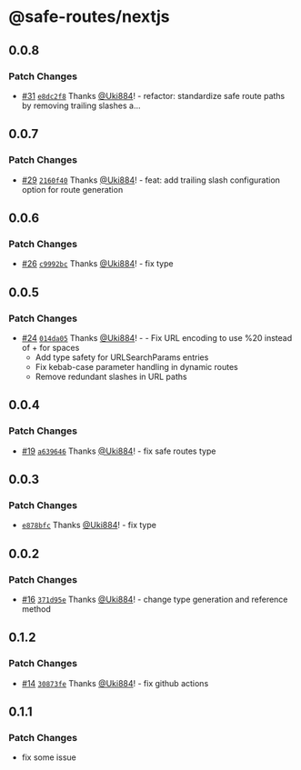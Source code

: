 # @safe-routes/nextjs

## 0.0.8

### Patch Changes

- [#31](https://github.com/Uki884/safe-routes/pull/31) [`e8dc2f8`](https://github.com/Uki884/safe-routes/commit/e8dc2f8ba1195bc1808f5327d6abd3d07207880b) Thanks [@Uki884](https://github.com/Uki884)! - refactor: standardize safe route paths by removing trailing slashes a…

## 0.0.7

### Patch Changes

- [#29](https://github.com/Uki884/safe-routes/pull/29) [`2160f40`](https://github.com/Uki884/safe-routes/commit/2160f404f7ab8679ca7979f6720001e694922c36) Thanks [@Uki884](https://github.com/Uki884)! - feat: add trailing slash configuration option for route generation

## 0.0.6

### Patch Changes

- [#26](https://github.com/Uki884/safe-routes/pull/26) [`c9992bc`](https://github.com/Uki884/safe-routes/commit/c9992bc5968b649630decb2aa395fc7f8922be62) Thanks [@Uki884](https://github.com/Uki884)! - fix type

## 0.0.5

### Patch Changes

- [#24](https://github.com/Uki884/safe-routes/pull/24) [`014da05`](https://github.com/Uki884/safe-routes/commit/014da054e6c989df391b3a7da5f6cdfbe968894c) Thanks [@Uki884](https://github.com/Uki884)! - - Fix URL encoding to use %20 instead of + for spaces
  - Add type safety for URLSearchParams entries
  - Fix kebab-case parameter handling in dynamic routes
  - Remove redundant slashes in URL paths

## 0.0.4

### Patch Changes

- [#19](https://github.com/Uki884/safe-routes/pull/19) [`a639646`](https://github.com/Uki884/safe-routes/commit/a639646173172ad7823bfda0b7f977269250352d) Thanks [@Uki884](https://github.com/Uki884)! - fix safe routes type

## 0.0.3

### Patch Changes

- [`e878bfc`](https://github.com/Uki884/safe-routes/commit/e878bfc7601e40aa12eca896f7d3b6f2b3387f9e) Thanks [@Uki884](https://github.com/Uki884)! - fix type

## 0.0.2

### Patch Changes

- [#16](https://github.com/Uki884/safe-routes/pull/16) [`371d95e`](https://github.com/Uki884/safe-routes/commit/371d95ea08899561c18b925443065b8d2421ce1f) Thanks [@Uki884](https://github.com/Uki884)! - change type generation and reference method

## 0.1.2

### Patch Changes

- [#14](https://github.com/Uki884/safe-routes/pull/14) [`30873fe`](https://github.com/Uki884/safe-routes/commit/30873feeb8123b3ecd2606529bc5c17b5d6a8774) Thanks [@Uki884](https://github.com/Uki884)! - fix github actions

## 0.1.1

### Patch Changes

- fix some issue
